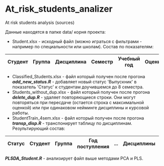 # At_risk_students_analizer
At risk students analysis (sources)

Данные находятся в папке data/ корня проекта:
* Student.xlsx - исходный файл (можно играться с фильтрами - например по специальности или школам). Состав по показателям:

| Студент | Группа | Дисциплина | Семестр | Учебный год | Оценка | Специальность | Форма обучения | Статус |
| --- | --- | --- | --- | --- | --- | --- | --- | --- |

* Classified_Students.xlsx - файл который получен после прогона ***add_new_status.R*** - добавляет новый статус 'Выпускник' в показатель 'Статус' к студентам доучившемся до 8 семестра.
* Students_without_dup.xlsx - файл который получен после прогона ***delete_dup.R*** - удаляет повторяющиеся строки. Они могут повторяться при пересдаче (остается строка с максимальной оценкой) или при одинаковом нейминге дисциплины и курсовой работы.
* StudentTrain_4sem.xlsx - файл который получен после прогона ***transp_disp.R*** - транспонирует таблицу по дисциплинам. Результирующий состав:

| Статус | Студент | Группа | Год поступления | ... | Дисциплины | ... |
| --- | --- | --- | --- | --- | --- | --- |

***PLSDA_Student.R*** - анализирует файл выше методами PCA и PLS.

